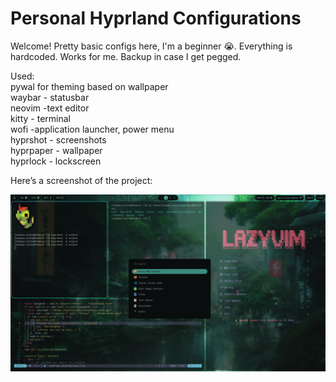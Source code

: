 # Personal Hyprland Configurations

Welcome! 
Pretty basic configs here, I'm a beginner 😭.
Everything is hardcoded. Works for me.
Backup in case I get pegged.

Used:<br>
pywal for theming based on wallpaper<br>
waybar - statusbar<br>
neovim -text editor<br>
kitty - terminal<br>
wofi -application launcher, power menu<br>
hyprshot - screenshots<br>
hyprpaper - wallpaper<br>
hyprlock - lockscreen<br>


Here’s a screenshot of the project:

![Screenshot](images/example.png)
